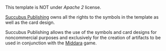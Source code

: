 This template is NOT under *Apache 2* license.

 [Succubus Publishing](https://succubuspublishing.com/) owns all the rights to the symbols in the template as well as the card design.
 
 Succubus Publishing allows the use of the symbols and card designs for noncommercial purposes and exclusively for the creation of artifacts to be used in conjunction with the [Middara](https://succubuspublishing.com/unintentionalmalum/) game.